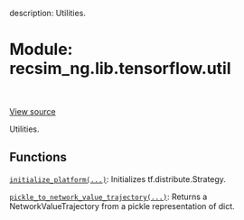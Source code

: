 description: Utilities.

<div itemscope itemtype="http://developers.google.com/ReferenceObject">
<meta itemprop="name" content="recsim_ng.lib.tensorflow.util" />
<meta itemprop="path" content="Stable" />
</div>

# Module: recsim_ng.lib.tensorflow.util

<!-- Insert buttons and diff -->

<table class="tfo-notebook-buttons tfo-api nocontent" align="left">

</table>

<a target="_blank" href="https://github.com/google-research/recsim_ng/tree/master/recsim_ng/lib/tensorflow/util.py">View
source</a>

Utilities.

## Functions

[`initialize_platform(...)`](../../../recsim_ng/lib/tensorflow/util/initialize_platform.md):
Initializes tf.distribute.Strategy.

[`pickle_to_network_value_trajectory(...)`](../../../recsim_ng/lib/tensorflow/util/pickle_to_network_value_trajectory.md):
Returns a NetworkValueTrajectory from a pickle representation of dict.
